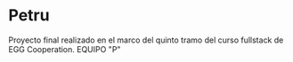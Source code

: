 # Petru
Proyecto final realizado en el marco del quinto tramo del curso fullstack de EGG Cooperation. EQUIPO "P"
